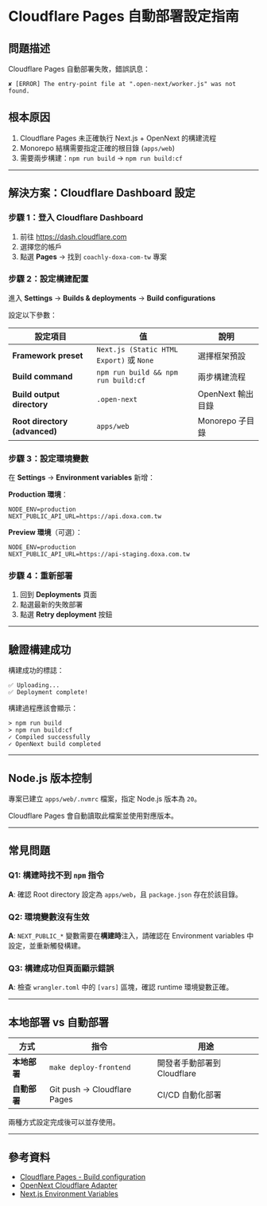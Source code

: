 # Cloudflare Pages 自動部署設定指南

## 問題描述
Cloudflare Pages 自動部署失敗，錯誤訊息：
```
✘ [ERROR] The entry-point file at ".open-next/worker.js" was not found.
```

## 根本原因
1. Cloudflare Pages 未正確執行 Next.js + OpenNext 的構建流程
2. Monorepo 結構需要指定正確的根目錄 (`apps/web`)
3. 需要兩步構建：`npm run build` → `npm run build:cf`

---

## 解決方案：Cloudflare Dashboard 設定

### 步驟 1：登入 Cloudflare Dashboard

1. 前往 https://dash.cloudflare.com
2. 選擇您的帳戶
3. 點選 **Pages** → 找到 `coachly-doxa-com-tw` 專案

### 步驟 2：設定構建配置

進入 **Settings** → **Builds & deployments** → **Build configurations**

設定以下參數：

| 設定項目 | 值 | 說明 |
|---------|---|------|
| **Framework preset** | `Next.js (Static HTML Export)` 或 `None` | 選擇框架預設 |
| **Build command** | `npm run build && npm run build:cf` | 兩步構建流程 |
| **Build output directory** | `.open-next` | OpenNext 輸出目錄 |
| **Root directory (advanced)** | `apps/web` | Monorepo 子目錄 |

### 步驟 3：設定環境變數

在 **Settings** → **Environment variables** 新增：

**Production 環境**：
```
NODE_ENV=production
NEXT_PUBLIC_API_URL=https://api.doxa.com.tw
```

**Preview 環境**（可選）：
```
NODE_ENV=production
NEXT_PUBLIC_API_URL=https://api-staging.doxa.com.tw
```

### 步驟 4：重新部署

1. 回到 **Deployments** 頁面
2. 點選最新的失敗部署
3. 點選 **Retry deployment** 按鈕

---

## 驗證構建成功

構建成功的標誌：
```
✅ Uploading...
✅ Deployment complete!
```

構建過程應該會顯示：
```
> npm run build
> npm run build:cf
✓ Compiled successfully
✓ OpenNext build completed
```

---

## Node.js 版本控制

專案已建立 `apps/web/.nvmrc` 檔案，指定 Node.js 版本為 `20`。

Cloudflare Pages 會自動讀取此檔案並使用對應版本。

---

## 常見問題

### Q1: 構建時找不到 `npm` 指令
**A**: 確認 Root directory 設定為 `apps/web`，且 `package.json` 存在於該目錄。

### Q2: 環境變數沒有生效
**A**: `NEXT_PUBLIC_*` 變數需要在**構建時**注入，請確認在 Environment variables 中設定，並重新觸發構建。

### Q3: 構建成功但頁面顯示錯誤
**A**: 檢查 `wrangler.toml` 中的 `[vars]` 區塊，確認 runtime 環境變數正確。

---

## 本地部署 vs 自動部署

| 方式 | 指令 | 用途 |
|------|------|------|
| **本地部署** | `make deploy-frontend` | 開發者手動部署到 Cloudflare |
| **自動部署** | Git push → Cloudflare Pages | CI/CD 自動化部署 |

兩種方式設定完成後可以並存使用。

---

## 參考資料

- [Cloudflare Pages - Build configuration](https://developers.cloudflare.com/pages/configuration/build-configuration/)
- [OpenNext Cloudflare Adapter](https://github.com/opennextjs/opennextjs-cloudflare)
- [Next.js Environment Variables](https://nextjs.org/docs/app/building-your-application/configuring/environment-variables)
